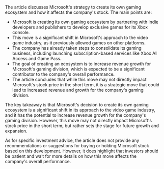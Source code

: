 The article discusses Microsoft's strategy to create its own gaming ecosystem and how it affects the company's stock. The main points are:

* Microsoft is creating its own gaming ecosystem by partnering with indie developers and publishers to develop exclusive games for its Xbox console.
* This move is a significant shift in Microsoft's approach to the video game industry, as it previously allowed games on other platforms.
* The company has already taken steps to consolidate its gaming business, including launching subscription-based services like Xbox All Access and Game Pass.
* The goal of creating an ecosystem is to increase revenue growth for Microsoft's gaming division, which is expected to be a significant contributor to the company's overall performance.
* The article concludes that while this move may not directly impact Microsoft's stock price in the short term, it is a strategic move that could lead to increased revenue and growth for the company's gaming division.

The key takeaway is that Microsoft's decision to create its own gaming ecosystem is a significant shift in its approach to the video game industry, and it has the potential to increase revenue growth for the company's gaming division. However, this move may not directly impact Microsoft's stock price in the short term, but rather sets the stage for future growth and expansion.

As for specific investment advice, the article does not provide any recommendations or suggestions for buying or holding Microsoft stock based on this development. However, it does highlight that investors should be patient and wait for more details on how this move affects the company's overall performance.